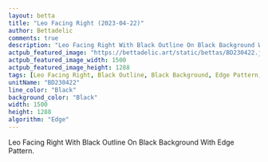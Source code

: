 ```yaml
---
layout: betta
title: "Leo Facing Right (2023-04-22)"
author: Bettadelic
comments: true
description: "Leo Facing Right With Black Outline On Black Background With Edge Pattern."
actpub_featured_image: "https://bettadelic.art/static/bettas/BD230422.jpg"
actpub_featured_image_width: 1500
actpub_featured_image_height: 1288
tags: [Leo Facing Right, Black Outline, Black Background, Edge Pattern, April 2023]
unitName: "BD230422"
line_color: "Black"
background_color: "Black"
width: 1500
height: 1288
algorithm: "Edge"
---
```


Leo Facing Right With Black Outline On Black Background With Edge Pattern.
